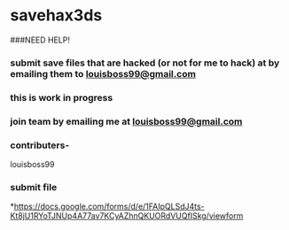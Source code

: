 # savehax3ds
###NEED HELP!
### submit save files that are hacked (or not for me to hack) at by emailing them to louisboss99@gmail.com
###   this is work in progress
### join team by emailing me at  louisboss99@gmail.com
### contributers-
 louisboss99
### submit file
*https://docs.google.com/forms/d/e/1FAIpQLSdJ4ts-Kt8jU1RYoTJNUp4A77av7KCyAZhnQKUORdVUQfISkg/viewform
